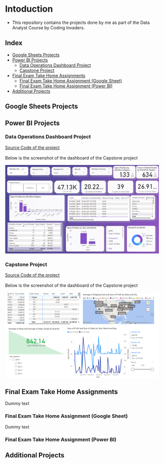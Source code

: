 # Intoduction
- This repository contains the projects done by me as part of the Data Analyst Course by Coding Invaders.


## Index
- [Google Sheets Projects](#google-sheets-projects)
-  [Power BI Projects](#power-bi-projects)
    - [Data Operations Dashboard Project](#data-operations-dashboard-project)
    - [Capstone Project](#capstone-project)
- [Final Exam Take Home Assignments](#final-exam-take-home-assignments)
    - [Final Exam Take Home Assignment (Google Sheet)](#final-exam-take-home-assignment-google-sheet)
    - [Final Exam Take Home Assignment (Power BI)](#final-exam-take-home-assignment-power-bi)
- [Additional Projects]()

## Google Sheets Projects

## Power BI Projects

### Data Operations Dashboard Project
<a href="/Power BI Projects/Data Operations Dashboard Project/">Source Code of the project </a>
<br/><br/>
Below is the screenshot of the dashboard of the Capstone project

<img src="/Power BI Projects/Data Operations Dashboard Project/Data Operations Dashboard.png">

### Capstone Project
<a href="/Power BI Projects/Capstone Project/">Source Code of the project </a>
<br/><br/>
Below is the screenshot of the dashboard of the Capstone project

<img src="/Power BI Projects/Capstone Project/Capstone_project.png">

## Final Exam Take Home Assignments
Dummy text

### Final Exam Take Home Assignment (Google Sheet)
Dummy text

### Final Exam Take Home Assignment (Power BI)

## Additional Projects
